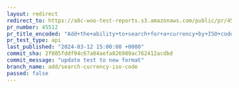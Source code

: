 ```yaml
---
layout: redirect
redirect_to: https://a8c-woo-test-reports.s3.amazonaws.com/public/pr/45512/api/index.html
pr_number: 45512
pr_title_encoded: "Add+the+ability+to+search+for+a+currency+by+ISO+code"
pr_test_type: api
last_published: "2024-03-12 15:00:08 +0000"
commit_sha: 2f085fddf94c67a04aefa826989ac762412acdbd
commit_message: "update test to new format"
branch_name: add/search-currency-iso-code
passed: false
---
```

